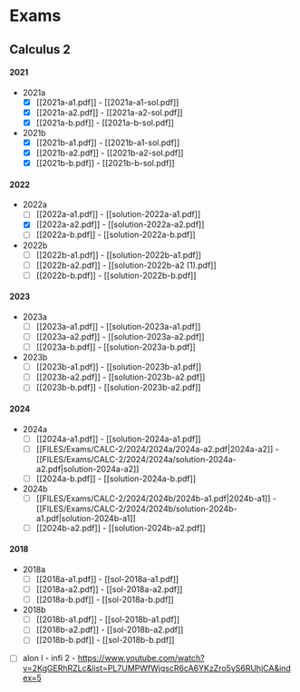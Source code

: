  # Exams

## Calculus 2

#### 2021

- 2021a
	- [x] [[2021a-a1.pdf]] - [[2021a-a1-sol.pdf]]
	- [x] [[2021a-a2.pdf]] - [[2021a-a2-sol.pdf]]
	- [x] [[2021a-b.pdf]] - [[2021a-b-sol.pdf]]
- 2021b
	- [x] [[2021b-a1.pdf]] - [[2021b-a1-sol.pdf]]
	- [x] [[2021b-a2.pdf]] - [[2021b-a2-sol.pdf]]
	- [x] [[2021b-b.pdf]] - [[2021b-b-sol.pdf]]
#### 2022

- 2022a
	- [ ] [[2022a-a1.pdf]] - [[solution-2022a-a1.pdf]]
	- [x] [[2022a-a2.pdf]] - [[solution-2022a-a2.pdf]]
	- [ ] [[2022a-b.pdf]] - [[solution-2022a-b.pdf]]
- 2022b
	- [ ] [[2022b-a1.pdf]] - [[solution-2022b-a1.pdf]]
	- [ ] [[2022b-a2.pdf]] - [[solution-2022b-a2 (1).pdf]]
	- [ ] [[2022b-b.pdf]] - [[solution-2022b-b.pdf]]

#### 2023

- 2023a
	- [ ] [[2023a-a1.pdf]] - [[solution-2023a-a1.pdf]]
	- [ ] [[2023a-a2.pdf]] - [[solution-2023a-a2.pdf]]
	- [ ] [[2023a-b.pdf]] - [[solution-2023a-b.pdf]]
- 2023b
	- [ ] [[2023b-a1.pdf]] - [[solution-2023b-a1.pdf]]
	- [ ] [[2023b-a2.pdf]] - [[solution-2023b-a2.pdf]]
	- [ ] [[2023b-b.pdf]] - [[solution-2023b-a2.pdf]]

#### 2024

- 2024a
	- [ ] [[2024a-a1.pdf]] - [[solution-2024a-a1.pdf]]
	- [ ] [[FILES/Exams/CALC-2/2024/2024a/2024a-a2.pdf|2024a-a2]] - [[FILES/Exams/CALC-2/2024/2024a/solution-2024a-a2.pdf|solution-2024a-a2]]
	- [ ] [[2024a-b.pdf]] - [[solution-2024a-b.pdf]]
- 2024b
	- [ ] [[FILES/Exams/CALC-2/2024/2024b/2024b-a1.pdf|2024b-a1]] - [[FILES/Exams/CALC-2/2024/2024b/solution-2024b-a1.pdf|solution-2024b-a1]]
	- [ ] [[2024b-a2.pdf]] - [[solution-2024b-a2.pdf]]

#### 2018

- 2018a
	- [ ] [[2018a-a1.pdf]] - [[sol-2018a-a1.pdf]]
	- [ ] [[2018a-a2.pdf]] - [[sol-2018a-a2.pdf]]
	- [ ] [[2018a-b.pdf]] - [[sol-2018a-b.pdf]]
- 2018b
	- [ ] [[2018b-a1.pdf]] - [[sol-2018b-a1.pdf]]
	- [ ] [[2018b-a2.pdf]] - [[sol-2018b-a2.pdf]]
	- [ ] [[2018b-b.pdf]] - [[sol-2018b-b.pdf]]

- [ ] alon l - infi 2 - https://www.youtube.com/watch?v=2KgGERhRZLc&list=PL7UMPWfWjqscR6cA6YKzZro5yS6RUhjCA&index=5
